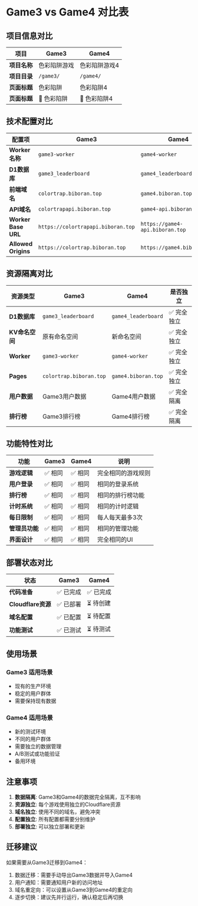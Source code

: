 # Game3 vs Game4 对比表

## 项目信息对比

| 项目 | Game3 | Game4 |
|------|-------|-------|
| **项目名称** | 色彩陷阱游戏 | 色彩陷阱游戏4 |
| **项目目录** | `/game3/` | `/game4/` |
| **页面标题** | 色彩陷阱 | 色彩陷阱4 |
| **页面标题** | 🎨 色彩陷阱 | 🎨 色彩陷阱4 |

## 技术配置对比

| 配置项 | Game3 | Game4 |
|--------|-------|-------|
| **Worker名称** | `game3-worker` | `game4-worker` |
| **D1数据库** | `game3_leaderboard` | `game4_leaderboard` |
| **前端域名** | `colortrap.biboran.top` | `game4.biboran.top` |
| **API域名** | `colortrapapi.biboran.top` | `game4-api.biboran.top` |
| **Worker Base URL** | `https://colortrapapi.biboran.top` | `https://game4-api.biboran.top` |
| **Allowed Origins** | `https://colortrap.biboran.top` | `https://game4.biboran.top` |

## 资源隔离对比

| 资源类型 | Game3 | Game4 | 是否独立 |
|----------|-------|-------|----------|
| **D1数据库** | `game3_leaderboard` | `game4_leaderboard` | ✅ 完全独立 |
| **KV命名空间** | 原有命名空间 | 新命名空间 | ✅ 完全独立 |
| **Worker** | `game3-worker` | `game4-worker` | ✅ 完全独立 |
| **Pages** | `colortrap.biboran.top` | `game4.biboran.top` | ✅ 完全独立 |
| **用户数据** | Game3用户数据 | Game4用户数据 | ✅ 完全隔离 |
| **排行榜** | Game3排行榜 | Game4排行榜 | ✅ 完全隔离 |

## 功能特性对比

| 功能 | Game3 | Game4 | 说明 |
|------|-------|-------|------|
| **游戏逻辑** | ✅ 相同 | ✅ 相同 | 完全相同的游戏规则 |
| **用户登录** | ✅ 相同 | ✅ 相同 | 相同的登录系统 |
| **排行榜** | ✅ 相同 | ✅ 相同 | 相同的排行榜功能 |
| **计时系统** | ✅ 相同 | ✅ 相同 | 相同的计时逻辑 |
| **每日限制** | ✅ 相同 | ✅ 相同 | 每人每天最多3次 |
| **管理员功能** | ✅ 相同 | ✅ 相同 | 相同的管理功能 |
| **界面设计** | ✅ 相同 | ✅ 相同 | 完全相同的UI |

## 部署状态对比

| 状态 | Game3 | Game4 |
|------|-------|-------|
| **代码准备** | ✅ 已完成 | ✅ 已完成 |
| **Cloudflare资源** | ✅ 已部署 | ⏳ 待创建 |
| **域名配置** | ✅ 已配置 | ⏳ 待配置 |
| **功能测试** | ✅ 已测试 | ⏳ 待测试 |

## 使用场景

### Game3 适用场景
- 现有的生产环境
- 稳定的用户群体
- 需要保持现有数据

### Game4 适用场景
- 新的测试环境
- 不同的用户群体
- 需要独立的数据管理
- A/B测试或功能验证
- 备用环境

## 注意事项

1. **数据隔离**: Game3和Game4的数据完全隔离，互不影响
2. **资源独立**: 每个游戏使用独立的Cloudflare资源
3. **域名独立**: 使用不同的域名，避免冲突
4. **配置独立**: 所有配置都需要分别维护
5. **部署独立**: 可以独立部署和更新

## 迁移建议

如果需要从Game3迁移到Game4：
1. 数据迁移：需要手动导出Game3数据并导入Game4
2. 用户通知：需要通知用户新的访问地址
3. 域名重定向：可以设置从Game3到Game4的重定向
4. 逐步切换：建议先并行运行，确认稳定后再切换



